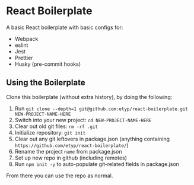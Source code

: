 # React Boilerplate

A basic React boilerplate with basic configs for:

- Webpack
- eslint
- Jest
- Prettier
- Husky (pre-commit hooks)

## Using the Boilerplate

Clone this boilerplate (without extra history), by doing the following:

1. Run `git clone --depth=1 git@github.com:etyp/react-boilerplate.git NEW-PROJECT-NAME-HERE`
2. Switch into your new project: `cd NEW-PROJECT-NAME-HERE`
3. Clear out old git files: `rm -rf .git`
4. Initialize repository: `git init`
5. Clear out any git leftovers in package.json (anything containing `https://github.com/etyp/react-boilerplate/`)
6. Rename the project `name` from package.json
7. Set up new repo in github (including remotes)
8. Run `npm init -y` to auto-populate git-related fields in package.json

From there you can use the repo as normal.
